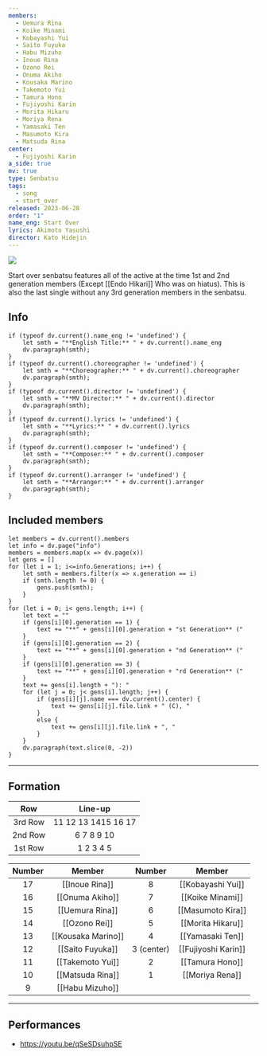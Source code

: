 ```yaml
---
members:
  - Uemura Rina
  - Koike Minami
  - Kobayashi Yui
  - Saito Fuyuka
  - Habu Mizuho
  - Inoue Rina
  - Ozono Rei
  - Onuma Akiho
  - Kousaka Marino
  - Takemoto Yui
  - Tamura Hono
  - Fujiyoshi Karin
  - Morita Hikaru
  - Moriya Rena
  - Yamasaki Ten
  - Masumoto Kira
  - Matsuda Rina
center:
  - Fujiyoshi Karin
a_side: true
mv: true
type: Senbatsu
tags:
  - song
  - start_over
released: 2023-06-28
order: "1"
name_eng: Start Over
lyrics: Akimoto Yasushi
director: Kato Hidejin
---
```

![](https://www.youtube.com/watch?v=YJRFD1AdaUE)

Start over senbatsu features all of the active at the time 1st and 2nd generation members (Except [[Endo Hikari]] Who was on hiatus). This is also the last single without any 3rd generation members in the senbatsu. 

## Info
```dataviewjs
if (typeof dv.current().name_eng != 'undefined') {
	let smth = "**English Title:** " + dv.current().name_eng
	dv.paragraph(smth);
}
if (typeof dv.current().choreographer != 'undefined') {
	let smth = "**Choreographer:** " + dv.current().choreographer
	dv.paragraph(smth);
}
if (typeof dv.current().director != 'undefined') {
	let smth = "**MV Director:** " + dv.current().director
	dv.paragraph(smth);
}
if (typeof dv.current().lyrics != 'undefined') {
	let smth = "**Lyrics:** " + dv.current().lyrics
	dv.paragraph(smth);
}
if (typeof dv.current().composer != 'undefined') {
	let smth = "**Composer:** " + dv.current().composer
	dv.paragraph(smth);
}
if (typeof dv.current().arranger != 'undefined') {
	let smth = "**Arranger:** " + dv.current().arranger
	dv.paragraph(smth);
}
```

## Included members
```dataviewjs
let members = dv.current().members
let info = dv.page("info")
members = members.map(x => dv.page(x))
let gens = []
for (let i = 1; i<=info.Generations; i++) {
	let smth = members.filter(x => x.generation == i)
	if (smth.length != 0) {
		gens.push(smth);
	}
}
for (let i = 0; i< gens.length; i++) {
	let text = ""
	if (gens[i][0].generation == 1) {
		text += "**" + gens[i][0].generation + "st Generation** ("
	}
	if (gens[i][0].generation == 2) {
		text += "**" + gens[i][0].generation + "nd Generation** ("
	}
	if (gens[i][0].generation == 3) {
		text += "**" + gens[i][0].generation + "rd Generation** ("
	}
	text += gens[i].length + "): "
	for (let j = 0; j< gens[i].length; j++) {
		if (gens[i][j].name === dv.current().center) {
			text += gens[i][j].file.link + " (C), "
		}
		else {
			text += gens[i][j].file.link + ", "
		}
	}
	dv.paragraph(text.slice(0, -2))
}
```
----
## Formation

|   Row   |       Line-up       |
| :-----: | :-----------------: |
| 3rd Row | 11 12 13 1415 16 17 |
| 2nd Row |     6 7 8 9 10      |
| 1st Row |      1 2 3 4 5      |

| Number |       Member       |   Number   |       Member        |
| :----: | :----------------: | :--------: | :-----------------: |
|   17   |   [[Inoue Rina]]   |     8      |  [[Kobayashi Yui]]  |
|   16   |  [[Onuma Akiho]]   |     7      |  [[Koike Minami]]   |
|   15   |  [[Uemura Rina]]   |     6      |  [[Masumoto Kira]]  |
|   14   |   [[Ozono Rei]]    |     5      |  [[Morita Hikaru]]  |
|   13   | [[Kousaka Marino]] |     4      |  [[Yamasaki Ten]]   |
|   12   |  [[Saito Fuyuka]]  | 3 (center) | [[Fujiyoshi Karin]] |
|   11   |  [[Takemoto Yui]]  |     2      |   [[Tamura Hono]]   |
|   10   |  [[Matsuda Rina]]  |     1      |   [[Moriya Rena]]   |
|   9    |  [[Habu Mizuho]]   |            |                     |

----
## Performances

- https://youtu.be/qSeSDsuhpSE
